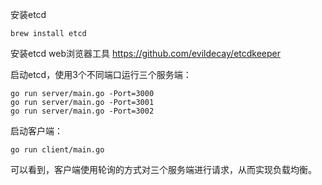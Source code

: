 

安装etcd
    
    brew install etcd

安装etcd web浏览器工具 https://github.com/evildecay/etcdkeeper

启动etcd，使用3个不同端口运行三个服务端：

    go run server/main.go -Port=3000
    go run server/main.go -Port=3001
    go run server/main.go -Port=3002

启动客户端：
    
    go run client/main.go

可以看到，客户端使用轮询的方式对三个服务端进行请求，从而实现负载均衡。
